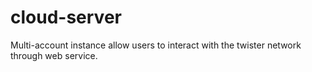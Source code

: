 # cloud-server
Multi-account instance allow users to interact with the twister network through web service.

